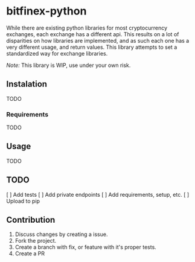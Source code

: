 # bitfinex-python

While there are existing python libraries for most cryptocurrency exchanges,
each exchange has a different api. This results on a lot of disparities on how libraries are implemented, and as such each one has a very different usage, and return values. This library attempts to set a standardized way for exchange libraries.

*Note:* This library is WIP, use under your own risk.


## Instalation
TODO

### Requirements
TODO

## Usage
TODO

## TODO

[ ]  Add tests
[ ]  Add private endpoints
[ ]  Add requirements, setup, etc.
[ ]  Upload to pip

## Contribution

1. Discuss changes by creating a issue.
2. Fork the project.
3. Create a branch with fix, or feature with it's proper tests.
4. Create a PR
